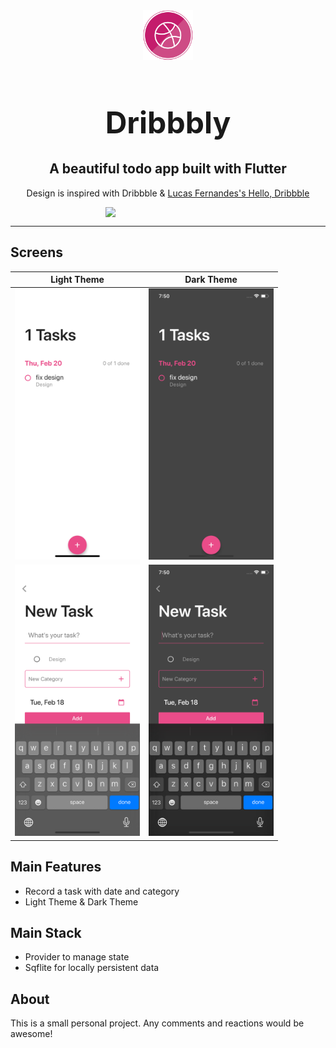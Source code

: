<div align="center">
  <div style="align-items: center; width: 300px;">
    <img src="pub_assets/dribbble.png" width="80" height="80" />
    <h1 align="center" style="font-size: 48px; font-weight: bold;">Dribbbly</h1>
  </div>
  <h2 align="center">A beautiful todo app built with Flutter
  </h2>

  Design is inspired with Dribbble & [Lucas Fernandes's Hello, Dribbble](https://dribbble.com/shots/5788100-Hello-Dribbble)

</div>

<div align="center">
  <div style="align-items: center; display: flex; justify-content: center;">
    <img src="pub_assets/gif/dribbbly.gif" width="200">
  </div>
</div>

---

## Screens

<div align="center">

| Light Theme                                                     | Dark Theme                                                      |
| --------------------------------------------------------------- | --------------------------------------------------------------- |
| <img src="pub_assets/screenshots/screenshot_1.png" width="200"> | <img src="pub_assets/screenshots/screenshot_3.png" width="200"> |
| <img src="pub_assets/screenshots/screenshot_2.png" width="200"> | <img src="pub_assets/screenshots/screenshot_4.png" width="200"> |

</div>


## Main Features
- Record a task with date and category
- Light Theme & Dark Theme

## Main Stack
- Provider to manage state
- Sqflite for locally persistent data

## About

This is a small personal project. Any comments and reactions would be awesome!
